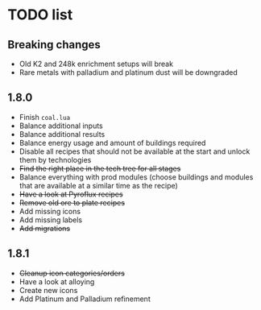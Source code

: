 # TODO list
## Breaking changes
- Old K2 and 248k enrichment setups will break
- Rare metals with palladium and platinum dust will be downgraded

## 1.8.0
- Finish `coal.lua`
- Balance additional inputs
- Balance additional results
- Balance energy usage and amount of buildings required
- Disable all recipes that should not be available at the start and unlock them by technologies
- ~~Find the right place in the tech tree for all stages~~
- Balance everything with prod modules (choose buildings and modules that are available at a similar time as the recipe)
- ~~Have a look at Pyroflux recipes~~
- ~~Remove old ore to plate recipes~~
- Add missing icons
- Add missing labels
- ~~Add migrations~~

## 1.8.1
- ~~Cleanup icon categories/orders~~
- Have a look at alloying
- Create new icons
- Add Platinum and Palladium refinement